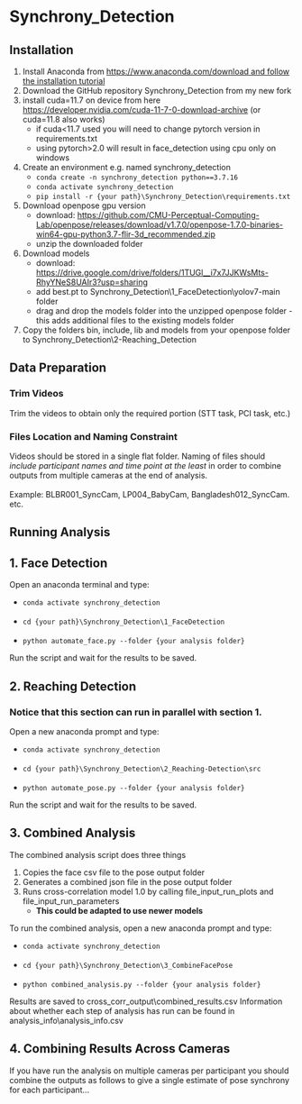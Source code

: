 # Synchrony_Detection
## Installation
1. Install Anaconda from [https://www.anaconda.com/download and follow the installation tutorial ](https://docs.anaconda.com/free/anaconda/install/windows/)
1. Download the GitHub repository Synchrony_Detection from my new fork
1. install cuda=11.7 on device from here https://developer.nvidia.com/cuda-11-7-0-download-archive (or cuda=11.8 also works)
	- if cuda<11.7 used you will need to change pytorch version in requirements.txt
	- using pytorch>2.0 will result in face_detection using cpu only on windows
1. Create an environment e.g. named synchrony_detection
	- `conda create -n synchrony_detection python==3.7.16`
	- `conda activate synchrony_detection`
	- `pip install -r {your path}\Synchrony_Detection\requirements.txt`
1. Download openpose gpu version
	- download: https://github.com/CMU-Perceptual-Computing-Lab/openpose/releases/download/v1.7.0/openpose-1.7.0-binaries-win64-gpu-python3.7-flir-3d_recommended.zip
 	- unzip the downloaded folder
1. Download models
	- download: https://drive.google.com/drive/folders/1TUGl__i7x7JJKWsMts-RhyYNeS8UAIr3?usp=sharing
 	- add best.pt to Synchrony_Detection\\1_FaceDetection\\yolov7-main folder
	- drag and drop the models folder into the unzipped openpose folder - this adds additional files to the existing models folder
1. Copy the folders bin, include, lib and models from your openpose folder to Synchrony_Detection\2-Reaching_Detection


## Data Preparation 
### Trim Videos
Trim the videos to obtain only the required portion (STT task, PCI task, etc.)

### Files Location and Naming Constraint
Videos should be stored in a single flat folder. Naming of files should *include participant names and time point at the least* in order to combine outputs from multiple cameras at the end of analysis. 
<br><br> Example: BLBR001_SyncCam, LP004_BabyCam, Bangladesh012_SyncCam. etc.


## Running Analysis

## 1. Face Detection 
Open an anaconda terminal and type:
- `conda activate synchrony_detection` <br><br>
- `cd {your path}\Synchrony_Detection\1_FaceDetection` <br><br>
- `python automate_face.py --folder {your analysis folder}`

Run the script and wait for the results to be saved.

## 2. Reaching Detection
### Notice that this section can run in parallel with section 1.
Open a new anaconda prompt and type:
- `conda activate synchrony_detection` <br><br>
- `cd {your path}\Synchrony_Detection\2_Reaching-Detection\src` <br><br>
- `python automate_pose.py --folder {your analysis folder}`

Run the script and wait for the results to be saved.

## 3. Combined Analysis
The combined analysis script does three things
1. Copies the face csv file to the pose output folder
1. Generates a combined json file in the pose output folder
1. Runs cross-correlation model 1.0 by calling file_input_run_plots and file_input_run_parameters
	- **This could be adapted to use newer models**

To run the combined analysis, open a new anaconda prompt and type:
- `conda activate synchrony_detection` <br><br>
- `cd {your path}\Synchrony_Detection\3_CombineFacePose` <br><br>
- `python combined_analysis.py --folder {your analysis folder}`

Results are saved to cross_corr_output\combined_results.csv
Information about whether each step of analysis has run can be found in analysis_info\analysis_info.csv

## 4. Combining Results Across Cameras
If you have run the analysis on multiple cameras per participant you should combine the outputs as follows to give a single estimate of pose synchrony for each participant...
